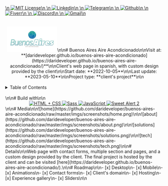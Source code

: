 <div><a href='https://github.com/github.com/darideveloper/blob/master/LICENSE' target='_blank'>\n            <img src='https://img.shields.io/github/license/github.com/darideveloper.svg?style=for-the-badge' alt='MIT License' height='30px'/>\n        </a><a href='https://www.linkedin.com/in/francisco-dari-hernandez-6456b6181/' target='_blank'>\n                <img src='https://img.shields.io/static/v1?style=for-the-badge&message=LinkedIn&color=0A66C2&logo=LinkedIn&logoColor=FFFFFF&label=' alt='Linkedin' height='30px'/>\n            </a><a href='https://t.me/darideveloper' target='_blank'>\n                <img src='https://img.shields.io/static/v1?style=for-the-badge&message=Telegram&color=26A5E4&logo=Telegram&logoColor=FFFFFF&label=' alt='Telegram' height='30px'/>\n            </a><a href='https://github.com/darideveloper' target='_blank'>\n                <img src='https://img.shields.io/static/v1?style=for-the-badge&message=GitHub&color=181717&logo=GitHub&logoColor=FFFFFF&label=' alt='Github' height='30px'/>\n            </a><a href='https://www.fiverr.com/darideveloper?up_rollout=true' target='_blank'>\n                <img src='https://img.shields.io/static/v1?style=for-the-badge&message=Fiverr&color=222222&logo=Fiverr&logoColor=1DBF73&label=' alt='Fiverr' height='30px'/>\n            </a><a href='https://discord.com/users/992019836811083826' target='_blank'>\n                <img src='https://img.shields.io/static/v1?style=for-the-badge&message=Discord&color=5865F2&logo=Discord&logoColor=FFFFFF&label=' alt='Discord' height='30px'/>\n            </a><a href='mailto:darideveloper@gmail.com?subject=Hello Dari Developer' target='_blank'>\n                <img src='https://img.shields.io/static/v1?style=for-the-badge&message=Gmail&color=EA4335&logo=Gmail&logoColor=FFFFFF&label=' alt='Gmail' height='30px'/>\n            </a></div><div align='center'><br><br><img src='https://github.com/darideveloper/buenos-aires-aire-acondicionado/raw/master/imgs/logo.jpg' alt='Buenos Aires Aire Acondicionado' height='80px'/>\n\n# Buenos Aires Aire Acondicionado\n\nVisit at: **[darideveloper.github.io/buenos-aires-aire-acondicionado](https://darideveloper.github.io/buenos-aires-aire-acondicionado/)**\n\nClient's web page in spanish, with custom design provided by the client\n\nStart date: **2022-10-05**\n\nLast update: **2023-05-10**\n\nProject type: **client's project**\n\n</div><br><details>\n            <summary>Table of Contents</summary>\n            <ol>\n<li><a href='#buildwith'>Build With</a></li>\n<li><a href='#media'>Media</a></li>\n<li><a href='#details'>Details</a></li>\n<li><a href='#roadmap'>Roadmap</a></li></ol>\n        </details><br>\n\n# Build with\n\n<div align='center'><a href='https://developer.mozilla.org/en-US/docs/Web/HTML' target='_blank'> <img src='https://i.imgur.com/OitgDfl.jpeg' alt='HTML + CSS' title='HTML + CSS' height='50px'/> </a><a href='https://sass-lang.com/' target='_blank'> <img src='https://cdn.svgporn.com/logos/sass.svg' alt='Sass' title='Sass' height='50px'/> </a><a href='https://www.w3schools.com/js/js_es6.asp' target='_blank'> <img src='https://cdn.svgporn.com/logos/javascript.svg' alt='JavaScript' title='JavaScript' height='50px'/> </a><a href='https://sweetalert2.github.io/' target='_blank'> <img src='https://github.com/sweetalert2/sweetalert2/raw/main/assets/swal2-logo.png' alt='Sweet Alert 2' title='Sweet Alert 2' height='50px'/> </a></div>\n\n# Media\n\n![home](https://github.com/darideveloper/buenos-aires-aire-acondicionado/raw/master/imgs/screenshots/home.png)\n\n![about](https://github.com/darideveloper/buenos-aires-aire-acondicionado/raw/master/imgs/screenshots/about.png)\n\n![solutions](https://github.com/darideveloper/buenos-aires-aire-acondicionado/raw/master/imgs/screenshots/solutions.png)\n\n![tech](https://github.com/darideveloper/buenos-aires-aire-acondicionado/raw/master/imgs/screenshots/tech.png)\n\n# Details\n\nWeb page with contact forms, multiple section and pages, and a custom design provided by the client. The final project is hosted by the client and can be visited [here](https://darideveloper.github.io/buenos-aires-aire-acondicionado/).\n\n# Roadmap\n\n- [x] Desktop\n- [x] Mobile\n- [x] Animations\n- [x] Contact forms\n- [x] Client's domain\n- [x] Hosting\n- [x] Experience gallery\n- [x] Sliders\n\n
